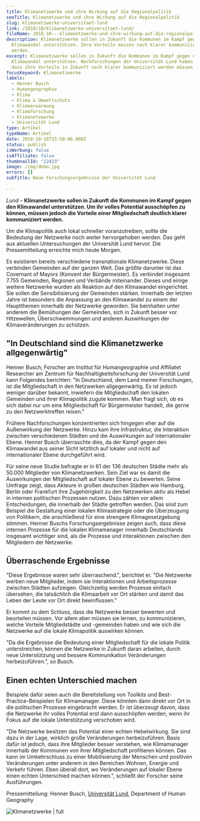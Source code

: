 ```yaml
---
title: Klimanetzwerke und ihre Wirkung auf die Regionalpolitik
seoTitle: Klimanetzwerke und ihre Wirkung auf die Regionalpolitik
slug: klimanetzwerke-universitaet-lund
link: /2018/10/klimanetzwerke-universitaet-lund/
fileName: 2018-10---klimanetzwerke-und-ihre-wirkung-auf-die-regionalpolitik.md
description: Klimanetzwerke sollen in Zukunft die Kommunen im Kampf gegen den
  Klimawandel unterstützen. Ihre Vorteile müssen noch klarer kommuniziert
  werden.
excerpt: Klimanetzwerke sollen in Zukunft die Kommunen im Kampf gegen den
  Klimawandel unterstützen. Nachforschungen der Universität Lund haben ergeben,
  dass ihre Vorteile in Zukunft noch klarer kommuniziert werden müssen.
focusKeyword: Klimanetzwerke
labels:
  - Henner Busch
  - Humangeographie
  - Klima
  - Klima & Umweltschutz
  - Klimaerwärmung
  - Klimaforschung
  - Klimanetzwerke
  - Universität Lund
type: Artikel
typeName: Artikel
date: 2018-10-16T15:50:06.000Z
status: publish
isWerbung: false
isAffiliate: false
thumbnailId: "22423"
image: /img/demo.jpg
errors: []
subTitle: Neue Forschungsergebnisse der Universität Lund
  
---
```


_Lund –_ **Klimanetzwerke sollen in Zukunft die Kommunen im Kampf gegen den
Klimawandel unterstützen. Um ihr volles Potential ausschöpfen zu können, müssen
jedoch die Vorteile einer Mitgliedschaft deutlich klarer kommuniziert werden.**

Um die Klimapolitik auch lokal schneller voranzutreiben, sollte die Bedeutung
der Netzwerke noch weiter hervorgehoben werden. Das geht aus aktuellen
Untersuchungen der Universität Lund hervor. Die Pressemitteilung erreichte mich
heute Morgen.

Es existieren bereits verschiedene transnationale Klimanetzwerke. Diese
verbinden Gemeinden auf der ganzen Welt. Das größte darunter ist das Covernant
of Mayors (Konvent der Bürgermeister). Es verbindet insgesamt 7.755 Gemeinden,
Regionen und Verbände miteinander. Dieses und einige weitere Netzwerke wurden
als Reaktion auf den Klimawandel eingerichtet. Sie sollen die Sensibilisierung
der Gemeinden stärken. Innerhalb der letzten Jahre ist besonders die Anpassung
an den Klimawandel zu einem der Hauptthemen innerhalb der Netzwerke geworden.
Sie beinhalten unter anderem die Bemühungen der Gemeinden, sich in Zukunft
besser vor Hitzewellen, Überschwemmungen und anderen Auswirkungen der
Klimaveränderungen zu schützen.

## "In Deutschland sind die Klimanetzwerke allgegenwärtig"

Henner Busch, Forscher am Institut für Humangeographie und Affiliatet Researcher
am Zentrum für Nachhaltigkeitsforschung der Universität Lund kann Folgendes
berichten: "In Deutschland, dem Land meiner Forschungen, ist die Mitgliedschaft
in den Netzwerken allgegenwärtig. Es ist jedoch weniger darüber bekannt,
inwiefern die Mitgliedschaft den lokalen Gemeinden und ihrer Klimapolitik zugute
kommen. Man fragt sich, ob es sich dabei nur um eine Mitgliedschaft für
Bürgermeister handelt, die gerne zu den Netzwerktreffen reisen."

Frühere Nachforschungen konzentrierten sich hingegen eher auf die Außenwirkung
der Netzwerke. Hinzu kam ihre Infrastruktur, die Interaktion zwischen
verschiedenen Städten und die Auswirkungen auf internationaler Ebene. Henner
Busch überraschte dies, da der Kampf gegen den Klimawandel aus seiner Sicht
letztlich auf lokaler und nicht auf internationaler Ebene durchgeführt wird.

Für seine neue Studie befragte er in 61 der 136 deutschen Städte mehr als 50.000
Mitglieder von Klimanetzwerken. Sein Ziel war es damit die Auswirkungen der
Mitgliedschaft auf lokaler Ebene zu bewerten. Seine Umfrage zeigt, dass Akteure
in großen deutschen Städten wie Hamburg, Berlin oder Frankfurt ihre
Zugehörigkeit zu den Netzwerken aktiv als Hebel in internen politischen
Prozessen nutzen. Dazu zählen vor allem Entscheidungen, die innerhalb der Städte
getroffen werden. Das sind zum Beispiel die Gestaltung einer lokalen
Klimastrategie oder die Überzeugung von Politikern, die anschließend für eine
strengere Klimagesetzgebung stimmen. Henner Buschs Forschungsergebnisse zeigen
auch, dass diese internen Prozesse für die lokalen Klimamanager innerhalb
Deutschlands insgesamt wichtiger sind, als die Prozesse und Interaktionen
zwischen den Mitgliedern der Netzwerke.

## Überraschende Ergebnisse

"Diese Ergebnisse waren sehr überraschend.", berichtet er. "Die Netzwerke werben
neue Mitglieder, indem sie Interaktionen und Arbeitsprozesse zwischen Städten
aufzeigen. Gleichzeitig werden Prozesse einfach übersehen, die tatsächlich die
Klimaarbeit vor Ort stärken und damit das Leben der Leute vor Ort direkt
beeinflussen."

Er kommt zu dem Schluss, dass die Netzwerke besser bewerten und beurteilen
müssen. Vor allem aber müssen sie lernen, zu kommunizieren, welche Vorteile
Mitgliedstädte und -gemeinden haben und wie sich die Netzwerke auf die lokale
Klimapolitik auswirken können.

"Da die Ergebnisse die Bedeutung einer Mitgliedschaft für die lokale Politik
unterstreichen, können die Netzwerke in Zukunft daran arbeiten, durch neue
Unterstützung und bessere Kommunikation Veränderungen herbeizuführen.", so
Busch.

## Einen echten Unterschied machen

Beispiele dafür seien auch die Bereitstellung von Toolkits und
Best-Practice-Beispielen für Klimamanager. Diese könnten dann direkt vor Ort in
die politischen Prozesse eingebracht werden. Er ist überzeugt davon, dass die
Netzwerke ihr volles Potential erst dann ausschöpfen werden, wenn ihr Fokus auf
die lokale Unterstützung verschoben wird.

"Die Netzwerke besitzen das Potential einer echten Hebelwirkung. Sie sind dazu
in der Lage, wirklich große Veränderungen herbeizuführen. Basis dafür ist
jedoch, dass ihre Mitglieder besser verstehen, wie Klimamanager innerhalb der
Kommunen von ihrer Mitgliedschaft profitieren können. Das kann im Umkehrschluss
zu einer Mobilisierung der Menschen und positiven Veränderungen unter anderem in
den Bereichen Wohnen, Energie und Verkehr führen. Eben überall dort, wo
Veränderungen auf lokaler Ebene einen echten Unterschied machen können.",
schließt der Forscher seine Ausführungen.

Pressemitteilung: Henner Busch,
[Universität Lund](https://www.lunduniversity.lu.se/), Department of Human
Geography

![Klimanetzwerke | full](http://cardamonchai.com/wp-content/uploads/2018/10/Lund.png)

  